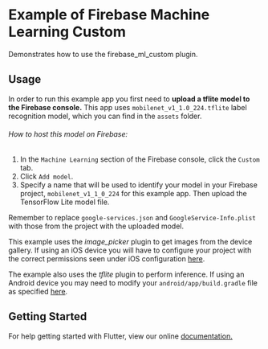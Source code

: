 # Example of Firebase Machine Learning Custom
Demonstrates how to use the firebase_ml_custom plugin.

## Usage
In order to run this example app you first need to **upload a tflite model to the Firebase console.**
This app uses `mobilenet_v1_1.0_224.tflite` label recognition model, which you can find in the `assets` folder.
###### How to host this model on Firebase:
1. In the `Machine Learning` section of the Firebase console, click the `Custom` tab.
2. Click `Add model`.
3. Specify a name that will be used to identify your model in your Firebase project, `mobilenet_v1_1_0_224` for this example app. Then upload the TensorFlow Lite model file.

Remember to replace `google-services.json` and `GoogleService-Info.plist` with those from the project with the uploaded model.

This example uses the *image_picker* plugin to get images from the device gallery. If using an iOS device you will have to configure your project with the correct permissions seen under iOS configuration [here](https://pub.dartlang.org/packages/image_picker).

The example also uses the *tflite* plugin to perform inference. If using an Android device you may need to modify your `android/app/build.gradle` file as specified [here](https://pub.dartlang.org/packages/tflite).

## Getting Started
For help getting started with Flutter, view our online
[documentation.](https://flutter.io/)
